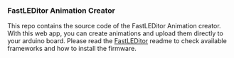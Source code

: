 ### FastLEDitor Animation Creator

This repo contains the source code of the FastLEDitor Animation creator. With this web app, you can create animations and upload them directly to your arduino board. Please read the [FastLEDitor](https://github.com/FastLEDitor/FastLEDitor) readme to check available frameworks and how to install the firmware.